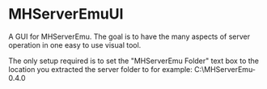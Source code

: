 # MHServerEmuUI

A GUI for MHServerEmu. The goal is to have the many aspects of server operation in one easy to use visual tool.

The only setup required is to set the "MHServerEmu Folder" text box to the location you extracted the server folder to for example: C:\MHServerEmu-0.4.0
